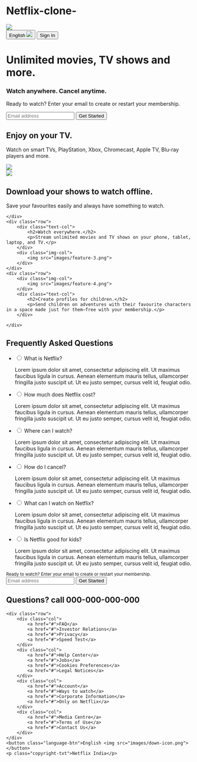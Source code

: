 # Netflix-clone- 

<!DOCTYPE html>
<html>
<head>
    <meta name="viewport" content="width=device-width, initial-scale=1.0">
    <title >Netflix Clone </title>
    <link rel="stylesheet" href="style.css">
</head>
<body>
<div class="header">
    <nav>
        <img src="images/logo.png" class="logo">
        <div>
            <button class="language-btn">English <img src="images/down-icon.png"></button>
            <button>Sign In</button>
        </div>
    </nav>
    <div class="header-content">
        <h1>Unlimited movies, TV shows and more.</h1>
        <h3>Watch anywhere. Cancel anytime.</h3>
        <p>Ready to watch? Enter your email to create or restart your membership.</p>
        <form class="email-signup">
            <input type="email" placeholder="Email address" required>
            <button type="submit">Get Started</button>
        </form>
    </div>
</div>

<div class="features">
    <div class="row">
        <div class="text-col">
            <h2>Enjoy on your TV.</h2>
            <p>Watch on smart TVs, PlayStation, Xbox, Chromecast, Apple TV, Blu-ray players and more.</p>
        </div>
        <div class="img-col">
            <img src="images/feature-1.png">
        </div>
    </div>
    <div class="row">
        <div class="img-col">
            <img src="images/feature-2.png">
        </div>
        <div class="text-col">
            <h2>Download your shows to watch offline.</h2>
            <p>Save your favourites easily and always have something to watch.</p>
        </div>
        
    </div>
    <div class="row">
        <div class="text-col">
            <h2>Watch everywhere.</h2>
            <p>Stream unlimited movies and TV shows on your phone, tablet, laptop, and TV.</p>
        </div>
        <div class="img-col">
            <img src="images/feature-3.png">
        </div>
    </div>
    <div class="row">
        <div class="img-col">
            <img src="images/feature-4.png">
        </div>
        <div class="text-col">
            <h2>Create profiles for children.</h2>
            <p>Send children on adventures with their favourite characters in a space made just for them—free with your membership.</p>
        </div>
        
    </div>
</div>


<div class="faq">
    <h2>Frequently Asked Questions</h2>
    <ul class="accordion">
        <li>
            <input type="radio" name="accordion" id="first">
            <label for="first">What is Netflix?</label>
            <div class="content">
                <p>Lorem ipsum dolor sit amet, consectetur adipiscing elit. Ut maximus faucibus ligula in cursus. Aenean elementum mauris tellus, ullamcorper fringilla justo suscipit ut. Ut eu justo semper, cursus velit id, feugiat odio.</p>
            </div>
        </li>
        <li>
            <input type="radio" name="accordion" id="second">
            <label for="second">How much does Netflix cost?</label>
            <div class="content">
                <p>Lorem ipsum dolor sit amet, consectetur adipiscing elit. Ut maximus faucibus ligula in cursus. Aenean elementum mauris tellus, ullamcorper fringilla justo suscipit ut. Ut eu justo semper, cursus velit id, feugiat odio.</p>
            </div>
        </li>
        <li>
            <input type="radio" name="accordion" id="third">
            <label for="third">Where can I watch?</label>
            <div class="content">
                <p>Lorem ipsum dolor sit amet, consectetur adipiscing elit. Ut maximus faucibus ligula in cursus. Aenean elementum mauris tellus, ullamcorper fringilla justo suscipit ut. Ut eu justo semper, cursus velit id, feugiat odio.</p>
            </div>
        </li>
        <li>
            <input type="radio" name="accordion" id="fourth">
            <label for="fourth">How do I cancel?</label>
            <div class="content">
                <p>Lorem ipsum dolor sit amet, consectetur adipiscing elit. Ut maximus faucibus ligula in cursus. Aenean elementum mauris tellus, ullamcorper fringilla justo suscipit ut. Ut eu justo semper, cursus velit id, feugiat odio.</p>
            </div>
        </li>
        <li>
            <input type="radio" name="accordion" id="fifth">
            <label for="fifth">What can I watch on Netflix?</label>
            <div class="content">
                <p>Lorem ipsum dolor sit amet, consectetur adipiscing elit. Ut maximus faucibus ligula in cursus. Aenean elementum mauris tellus, ullamcorper fringilla justo suscipit ut. Ut eu justo semper, cursus velit id, feugiat odio.</p>
            </div>
        </li>
        <li>
            <input type="radio" name="accordion" id="sixth">
            <label for="sixth">Is Netflix good for kids?</label>
            <div class="content">
                <p>Lorem ipsum dolor sit amet, consectetur adipiscing elit. Ut maximus faucibus ligula in cursus. Aenean elementum mauris tellus, ullamcorper fringilla justo suscipit ut. Ut eu justo semper, cursus velit id, feugiat odio.</p>
            </div>
        </li>
    </ul>
    <small>Ready to watch? Enter your email to create or restart your membership.</small>
    <form class="email-signup">
        <input type="email" placeholder="Email address" required>
        <button type="submit">Get Started</button>
    </form>
</div>

<div class="footer">
    <h2>Questions? call 000-000-000-000</h2>

    <div class="row">
        <div class="col">
            <a href="#">FAQ</a>
            <a href="#">Investor Relations</a>
            <a href="#">Privacy</a>
            <a href="#">Speed Test</a>
        </div>
        <div class="col">
            <a href="#">Help Center</a>
            <a href="#">Jobs</a>
            <a href="#">Cookies Preferences</a>
            <a href="#">Legal Notices</a>
        </div>
        <div class="col">
            <a href="#">Account</a>
            <a href="#">Ways to watch</a>
            <a href="#">Corporate Information</a>
            <a href="#">Only on Netflix</a>
        </div>
        <div class="col">
            <a href="#">Media Centre</a>
            <a href="#">Terms of Use</a>
            <a href="#">Contact Us</a>
        </div>
    </div>
    <button class="language-btn">English <img src="images/down-icon.png"></button>
    <p class="copyright-txt">Netflix India</p>
</div>

</body>
</html>
